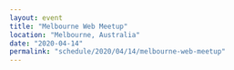```yaml
---
layout: event
title: "Melbourne Web Meetup"
location: "Melbourne, Australia"
date: "2020-04-14"
permalink: "schedule/2020/04/14/melbourne-web-meetup"
---
```

